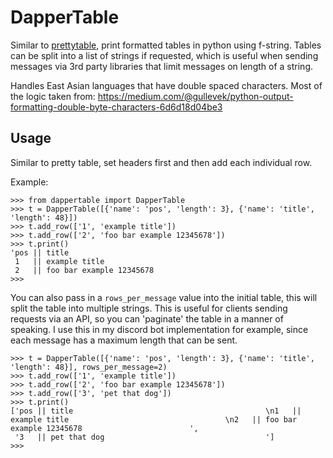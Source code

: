 # DapperTable

Similar to [prettytable](https://pypi.org/project/prettytable/), print formatted tables in python using f-string. Tables can be split into a list of strings if requested, which is useful when sending messages via 3rd party libraries that limit messages on length of a string.

Handles East Asian languages that have double spaced characters. Most of the logic taken from: https://medium.com/@gullevek/python-output-formatting-double-byte-characters-6d6d18d04be3

## Usage

Similar to pretty table, set headers first and then add each individual row.

Example:
```
>>> from dappertable import DapperTable
>>> t = DapperTable([{'name': 'pos', 'length': 3}, {'name': 'title', 'length': 48}])
>>> t.add_row(['1', 'example title'])
>>> t.add_row(['2', 'foo bar example 12345678'])
>>> t.print()
'pos || title                                           
 1   || example title                                   
 2   || foo bar example 12345678                        
>>>
```

You can also pass in a `rows_per_message` value into the initial table, this will split the table into multiple strings. This is useful for clients sending requests via an API, so you can 'paginate' the table in a manner of speaking. I use this in my discord bot implementation for example, since each message has a maximum length that can be sent.

```
>>> t = DapperTable([{'name': 'pos', 'length': 3}, {'name': 'title', 'length': 48}], rows_per_message=2)
>>> t.add_row(['1', 'example title'])
>>> t.add_row(['2', 'foo bar example 12345678'])
>>> t.add_row(['3', 'pet that dog'])
>>> t.print()
['pos || title                                           \n1   || example title                                   \n2   || foo bar example 12345678                        ',
 '3   || pet that dog                                    ']
>>>
```
